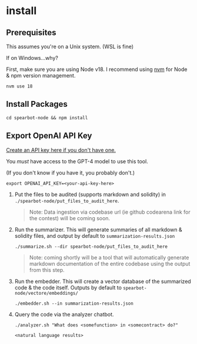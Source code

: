 # install

## Prerequisites

This assumes you're on a Unix system. (WSL is fine)

If on Windows...why?

First, make sure you are using Node v18. I recommend using [nvm](https://github.com/nvm-sh/nvm) for Node & npm version management.

```
nvm use 18
```

## Install Packages

```
cd spearbot-node && npm install
```

## Export OpenAI API Key

[Create an API key here if you don't have one.](https://platform.openai.com/account/api-keys)

You *must* have access to the GPT-4 model to use this tool.

(If you don't know if you have it, you probably don't.)

```
export OPENAI_API_KEY=<your-api-key-here>
```

1) Put the files to be audited (supports markdown and solidity) in `./spearbot-node/put_files_to_audit_here`.

    > Note: Data ingestion via codebase url (ie github codearena link for the contest) will be coming soon.

2) Run the summarizer. This will generate summaries of all markdown & solidity files, and output by default to `summarization-results.json`

    ```
    ./summarize.sh --dir spearbot-node/put_files_to_audit_here
    ```

    > Note: coming shortly will be a tool that will automatically generate markdown documentation of the entire codebase using the output from this step.

3) Run the embedder. This will create a vector database of the summarized code & the code itself. Outputs by default to `spearbot-node/vectore/embeddings/`

    ```
    ./embedder.sh --in summarization-results.json
    ```

4) Query the code via the analyzer chatbot.

    ```
    ./analyzer.sh "What does <somefunction> in <somecontract> do?"

    <natural language results>
    ```

